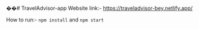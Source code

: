 ��#   T r a v e l A d v i s o r - a p p 
Website link:- https://traveladvisor-bey.netlify.app/

How to run:-
`npm install` and `npm start`